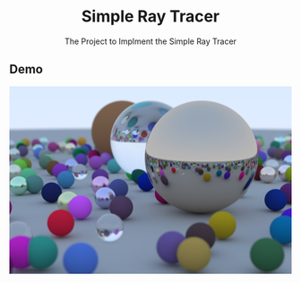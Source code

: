 <h1 align="center">Simple Ray Tracer</h1>
<div align="center">
    The Project to Implment the Simple Ray Tracer
</div>

## Demo

<div style="display:flex" align="center">
    <img src="images/1.png" alt="1" width="600"/>
</div>
